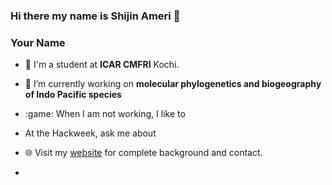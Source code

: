 ### Hi there my name is Shijin Ameri 👋

<!--
**Shijinameri/Shijinameri** is a ✨ _special_ ✨ repository because its `README.md` (this file) appears on your GitHub profile.

Here are some ideas to get you started:

- 🔭 I’m currently working on molecular phylogenetics and biogeography of Indo Pacific species
- 🌱 I’m currently learning Machine Learning based Species Distribution Modelling 
- 👯 I’m looking to collaborate on 
- 🤔 I’m looking for help with ...
- 💬 Ask me about ...
- 📫 How to reach me: ...
- 😄 Pronouns: ...
- ⚡ Fun fact: ...
-->
### Your Name 

- :school: I'm a student at **ICAR CMFRI** Kochi.
- 🔭 I’m currently working on  **molecular phylogenetics and biogeography of Indo Pacific species**
- :game: When I am not working, I like to
- At the Hackweek, ask me about <some areas of expertise>

- 🌐 Visit my [website](https://https://hackweek-itcoocean.github.io//) for complete background and contact.
- 
